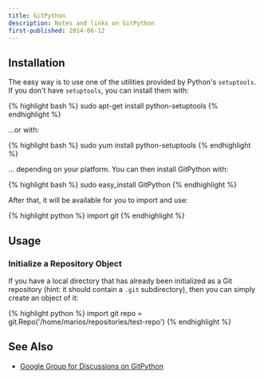 ```yaml
---
title: GitPython
description: Notes and links on GitPython
first-published: 2014-06-12
---
```


Installation
------------

The easy way is to use one of the utilities provided by Python's 
`setuptools`. If you don't have `setuptools`, you can install them with:

{% highlight bash %}
sudo apt-get install python-setuptools
{% endhighlight %}

...or with:

{% highlight bash %}
sudo yum install python-setuptools
{% endhighlight %}

... depending on your platform. You can then install GitPython with: 

{% highlight bash %}
sudo easy_install GitPython
{% endhighlight %}

After that, it will be available for you to import and use:

{% highlight python %}
import git
{% endhighlight %}

Usage
-----

### Initialize a Repository Object ###

If you have a local directory that has already been initialized as a 
Git repository (hint: it should contain a `.git` subdirectory), then 
you can simply create an object of it:

{% highlight python %}
import git
repo = git.Repo('/home/marios/repositories/test-repo')
{% endhighlight %}

See Also
--------

*   [Google Group for Discussions on GitPython](https://groups.google.com/forum/#!forum/git-python)
